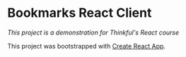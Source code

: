 # Bookmarks React Client
_This project is a demonstration for Thinkful's React course_

This project was bootstrapped with [Create React App](https://github.com/facebook/create-react-app).
